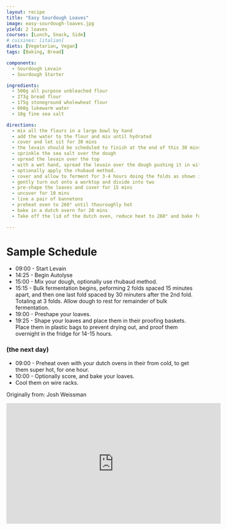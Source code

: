 ```yaml
---
layout: recipe
title: "Easy Sourdough Loaves"
image: easy-sourdough-loaves.jpg
yield: 2 loaves
courses: [Lunch, Snack, Side]
# cuisines: [italian]
diets: [Vegetarian, Vegan]
tags: [Baking, Bread]

components:
  - Sourdough Levain
  - Sourdough Starter

ingredients:
  - 500g all purpose unbleached flour
  - 273g bread flour
  - 175g stoneground wholewheat flour
  - 660g lukewarm water
  - 18g fine sea salt

directions:
  - mix all the flours in a large bowl by hand
  - add the water to the flour and mix until hydrated
  - cover and let sit for 30 mins
  - the levain should be scheduled to finish at the end of this 30 mins
  - sprinkle the sea salt over the dough
  - spread the levain over the top
  - with a wet hand, spread the levain over the dough pushing it in with fingertips and eventually mixing it all together evenly. This should take only a minute or two.
  - optionally apply the rhubaud method.
  - cover and allow to ferment for 3-4 hours doing the folds as shown in the schedule
  - gently turn out onto a worktop and divide into two
  - pre-shape the loaves and cover for 15 mins
  - uncover for 10 mins
  - line a pair of bannetons
  - preheat oven to 260° until thouroughly hot
  - bake in a dutch overn for 20 mins
  - Take off the lid of the dutch oven, reduce heat to 260° and bake for another 25-30 mins

---
```


# Sample Schedule

* 09:00 - Start Levain
* 14:25 - Begin Autolyse
* 15:00 - Mix your dough, optionally use rhubaud method.
* 15:15 - Bulk fermentation begins, peforming 2 folds spaced 15 minutes apart, and then one last fold spaced by 30 minuters after the 2nd fold. Totaling at 3 folds. Allow dough to rest for remainder of bulk fermentation.
* 19:00 - Preshape your loaves.
* 19:25 - Shape your loaves and place them in their proofing baskets. Place them in plastic bags to prevent drying out, and proof them overnight in the fridge for 14-15 hours.

### (the next day)

* 09:00 - Preheat oven with your dutch ovens in their from cold, to get them super hot, for one hour.
* 10:00 - Optionally score, and bake your loaves.
* Cool them on wire racks.


Originally from: Josh Weissman
<iframe width="560" height="315" src="https://www.youtube.com/embed/eod5cUxAHRM" frameborder="0" allow="" allowfullscreen></iframe>

